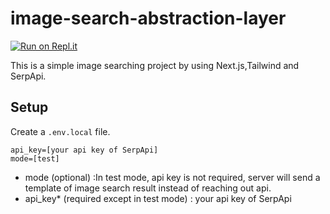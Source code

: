 # image-search-abstraction-layer
[![Run on Repl.it](https://repl.it/badge/github/Caltones/image-search-abstraction-layer)](https://repl.it/github/Caltones/image-search-abstraction-layer)

This is a simple image searching project by using Next.js,Tailwind and SerpApi.

## Setup
Create a `.env.local` file.
```
api_key=[your api key of SerpApi]
mode=[test]
```
- mode (optional) :In test mode, api key is not required, server will send a template of image search result instead of reaching out api.
- api_key* (required except in test mode) : your api key of SerpApi



